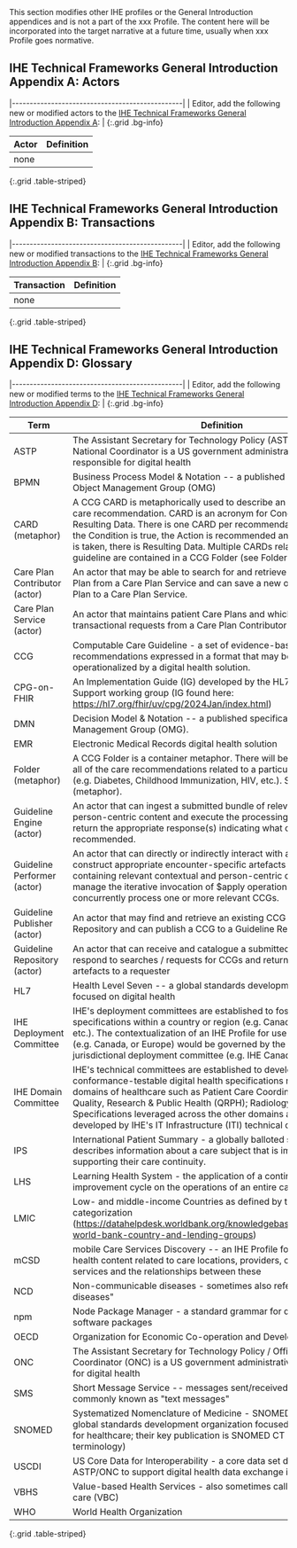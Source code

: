 <div markdown="1" class="stu-note">
This section modifies other IHE profiles or the General Introduction appendices and is not a part of the xxx Profile. The content here will be incorporated into the target narrative at a future time, usually when xxx Profile goes normative.
</div>

## IHE Technical Frameworks General Introduction Appendix A: Actors

|------------------------------------------------|
| Editor, add the following new or modified actors to the [IHE Technical Frameworks General Introduction Appendix A](https://profiles.ihe.net/GeneralIntro/ch-A.html): |
{:.grid .bg-info}

| Actor                         | Definition                                                                                |
| ----------------------------- | ------------------------------------------------------------------------------------------|
| none |  |
{:.grid .table-striped}



## IHE Technical Frameworks General Introduction Appendix B: Transactions

|------------------------------------------------|
| Editor, add the following new or modified transactions to the [IHE Technical Frameworks General Introduction Appendix B](https://profiles.ihe.net/GeneralIntro/ch-B.html): |
{:.grid .bg-info}


| Transaction                    | Definition                                                                              |
| ------------------------------ | --------------------------------------------------------------------------------------- |
| none |  |
{:.grid .table-striped}

## IHE Technical Frameworks General Introduction Appendix D: Glossary

|------------------------------------------------|
| Editor, add the following new or modified terms to the [IHE Technical Frameworks General Introduction Appendix D](https://profiles.ihe.net/GeneralIntro/ch-D.html): |
{:.grid .bg-info}

| **Term** | **Definition** |
|----|----|
| ASTP | The Assistant Secretary for Technology Policy (ASTP) / Office of the National Coordinator is a US government administrative body responsible for digital health |
| BPMN | Business Process Model & Notation -- a published specification of the Object Management Group (OMG) |
| CARD (metaphor) | A CCG CARD is metaphorically used to describe an evidence-based care recommendation. CARD is an acronym for Condition, Action, and Resulting Data. There is one CARD per recommendation -- and when the Condition is true, the Action is recommended and when the Action is taken, there is Resulting Data. Multiple CARDs related to a care guideline are contained in a CCG Folder (see Folder (metaphor)). |
| Care Plan Contributor (actor) | An actor that may be able to search for and retrieve a patient's Care Plan from a Care Plan Service and can save a new or updated Care Plan to a Care Plan Service. |
| Care Plan Service (actor) | An actor that maintains patient Care Plans and which can respond to transactional requests from a Care Plan Contributor actor. |
| CCG | Computable Care Guideline - a set of evidence-based care recommendations expressed in a format that may be ingested by and operationalized by a digital health solution. |
| CPG-on-FHIR | An Implementation Guide (IG) developed by the HL7 Clinical Decision Support working group (IG found here: <https://hl7.org/fhir/uv/cpg/2024Jan/index.html>) |
| DMN | Decision Model & Notation -- a published specification of the Object Management Group (OMG). |
| EMR | Electronic Medical Records digital health solution |
| Folder (metaphor) | A CCG Folder is a container metaphor. There will be a Folder to contain all of the care recommendations related to a particular care guideline (e.g. Diabetes, Childhood Immunization, HIV, etc.). See also CARD (metaphor). |
| Guideline Engine (actor) | An actor that can ingest a submitted bundle of relevant contextual and person-centric content and execute the processing logic needed to return the appropriate response(s) indicating what care actions are recommended. |
| Guideline Performer (actor) | An actor that can directly or indirectly interact with a human user, construct appropriate encounter-specific artefacts (e.g. a bundle containing relevant contextual and person-centric content), and manage the iterative invocation of \$apply operations that will concurrently process one or more relevant CCGs. |
| Guideline Publisher (actor) | An actor that may find and retrieve an existing CCG from a Guideline Repository and can publish a CCG to a Guideline Repository. |
| Guideline Repository (actor) | An actor that can receive and catalogue a submitted CCG and can respond to searches / requests for CCGs and return relevant lists / artefacts to a requester |
| HL7 | Health Level Seven -- a global standards development organization focused on digital health |
| IHE Deployment Committee | IHE's deployment committees are established to foster adoption of IHE specifications within a country or region (e.g. Canada, France, Europe, etc.). The contextualization of an IHE Profile for use within a jurisdiction (e.g. Canada, or Europe) would be governed by the relevant jurisdictional deployment committee (e.g. IHE Canada, or IHE Europe). |
| IHE Domain Committee | IHE's technical committees are established to develop implementable, conformance-testable digital health specifications related to specific domains of healthcare such as Patient Care Coordination (PCC); Quality, Research & Public Health (QRPH); Radiology (RAD), etc. Specifications leveraged across the other domains are typically developed by IHE's IT Infrastructure (ITI) technical committee. |
| IPS | International Patient Summary - a globally balloted specification that describes information about a care subject that is important to supporting their care continuity. |
| LHS | Learning Health System - the application of a continuous quality improvement cycle on the operations of an entire care delivery network |
| LMIC | Low- and middle-income Countries as defined by the World Bank categorization (<https://datahelpdesk.worldbank.org/knowledgebase/articles/906519-world-bank-country-and-lending-groups>) |
| mCSD | mobile Care Services Discovery -- an IHE Profile focused on digital health content related to care locations, providers, organizations and services and the relationships between these |
| NCD | Non-communicable diseases - sometimes also referred to as "chronic diseases" |
| npm | Node Package Manager - a standard grammar for defining computable software packages |
| OECD | Organization for Economic Co-operation and Development |
| ONC | The Assistant Secretary for Technology Policy / Office of the National Coordinator (ONC) is a US government administrative body responsible for digital health |
| SMS | Short Message Service -- messages sent/received via mobile phones; commonly known as "text messages" |
| SNOMED | Systematized Nomenclature of Medicine - SNOMED International is a global standards development organization focused on terminologies for healthcare; their key publication is SNOMED CT (clinical terminology) |
| USCDI | US Core Data for Interoperability - a core data set defined by ASTP/ONC to support digital health data exchange in the US |
| VBHS | Value-based Health Services - also sometimes called value-based care (VBC) |
| WHO | World Health Organization |
{:.grid .table-striped}



